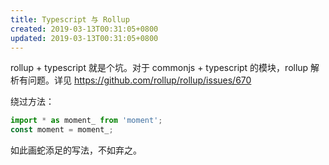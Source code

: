 ```yaml
---
title: Typescript 与 Rollup
created: 2019-03-13T00:31:05+0800
updated: 2019-03-13T00:31:05+0800
---
```



rollup + typescript 就是个坑。对于 commonjs + typescript 的模块，rollup 解析有问题。详见 https://github.com/rollup/rollup/issues/670

绕过方法：

```js
import * as moment_ from 'moment';
const moment = moment_;
```

如此画蛇添足的写法，不如弃之。
